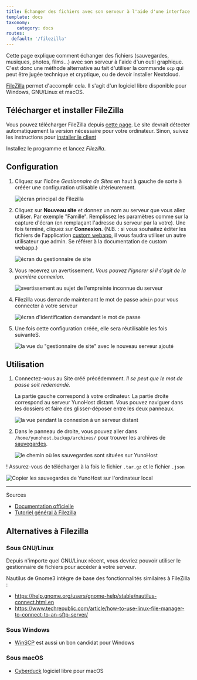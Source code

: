```yaml
---
title: Échanger des fichiers avec son serveur à l'aide d'une interface graphique
template: docs
taxonomy:
    category: docs
routes:
  default: '/filezilla'
---
```


Cette page explique comment échanger des fichiers (sauvegardes, musiques, photos, films...) avec son serveur à l'aide d'un outil graphique. C'est donc une méthode alternative au fait d'utiliser la commande `scp` qui peut être jugée technique et cryptique, ou de devoir installer Nextcloud.

[FileZilla](https://filezilla-project.org/) permet d'accomplir cela. Il s'agit d'un logiciel libre disponible pour Windows, GNU/Linux et macOS.

## Télécharger et installer FileZilla

Vous pouvez télécharger FileZilla depuis [cette page](https://filezilla-project.org/download.php?type=client). Le site devrait détecter automatiquement la version nécessaire pour votre ordinateur. Sinon, suivez les instructions pour [installer le client](https://wiki.filezilla-project.org/Client_Installation)

Installez le programme et lancez *Filezilla*.

## Configuration

1. Cliquez sur l'icône *Gestionnaire de Sites* en haut à gauche de sorte à crééer une configuration utilisable ultérieurement.

   ![écran principal de Filezilla](image://filezilla_1.png)

2. Cliquez sur **Nouveau site** et donnez un nom au serveur que vous allez utiliser. Par exemple "Famille". Remplissez les paramètres comme sur la capture d'écran (en remplaçant l'adresse du serveur par la votre). Une fois terminé, cliquez sur **Connexion**. (N.B. : si vous souhaitez éditer les fichiers de l'application [custom webapp](https://github.com/YunoHost-Apps/my_webapp_ynh), il vous faudra utiliser un autre utilisateur que admin. Se référer à la documentation de custom webapp.)

   ![écran du gestionnaire de site](image://filezilla_2.png)

3. Vous recevrez un avertissement. *Vous pouvez l'ignorer si il s'agit de la première connexion*.

   ![avertissement au sujet de l'empreinte inconnue du serveur](image://filezilla_3.png)

4. Filezilla vous demande maintenant le mot de passe `admin` pour vous connecter à votre serveur

   ![écran d'identification demandant le mot de passe](image://filezilla_4.png)

5. Une fois cette configuration créée, elle sera réutilisable les fois suivanteS.

   ![la vue du "gestionnaire de site" avec le nouveau serveur ajouté](image://filezilla_5.png)

## Utilisation

1. Connectez-vous au Site créé précédemment. *Il se peut que le mot de passe soit redemandé.*

   La partie gauche correspond à votre ordinateur. La partie droite correspond au serveur YunoHost distant. Vous pouvez naviguer dans les dossiers et faire des glisser-déposer entre les deux panneaux.

   ![la vue pendant la connexion à un serveur distant](image://filezilla_6.png)

2. Dans le panneau de droite, vous pouvez aller dans `/home/yunohost.backup/archives/` pour trouver les archives de [sauvegardes](/backup).

   ![le chemin où les sauvegardes sont situées sur YunoHost](image://filezilla_7.png)

! <span class="glyphicon glyphicon-cloud-download"></span> Assurez-vous de télécharger à la fois le fichier `.tar.gz` et le fichier `.json`

![Copier les sauvegardes de YunoHost sur l'ordinateur local](image://filezilla_8.png)

----

Sources

* [Documentation officielle](https://wiki.filezilla-project.org/FileZilla_Client_Tutorial_(fr))
* [Tutoriel général à Filezilla](https://www.rc.fas.harvard.edu/resources/documentation/sftp-file-transfer/)

## Alternatives à Filezilla

### Sous GNU/Linux

Depuis n'importe quel GNU/Linux récent, vous devriez pouvoir utiliser le gestionnaire de fichiers pour accéder à votre serveur.

Nautilus de Gnome3 intègre de base des fonctionnalités similaires à FileZilla :

* <https://help.gnome.org/users/gnome-help/stable/nautilus-connect.html.en>
* <https://www.techrepublic.com/article/how-to-use-linux-file-manager-to-connect-to-an-sftp-server/>

### Sous Windows

* [WinSCP](https://winscp.net/) est aussi un bon candidat pour Windows

### Sous macOS

* [Cyberduck](https://cyberduck.io/) logiciel libre pour macOS
